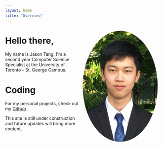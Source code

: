 ```yaml
---
layout: home
title: "Overview"
---
```

<img style="float: right; border-radius: 50%; padding: 10px" width="243" height="360" src="/assets/me.jpg">

# Hello there,
My name is Jason Tang. I'm a second year Computer Science Specialist at the University of Toronto - St. George Campus. 

# Coding
For my personal projects, check out my <a href="https://github.com/{{ site.github_username| cgi_escape | escape }}" target="_blank">Github</a>

This site is still under construction and future updates will bring more content.








